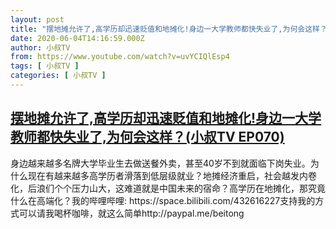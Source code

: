 ```yaml
---
layout: post
title: "摆地摊允许了,高学历却迅速贬值和地摊化!身边一大学教师都快失业了,为何会这样？(小叔TV EP070)"
date: 2020-06-04T14:16:59.000Z
author: 小叔TV
from: https://www.youtube.com/watch?v=uvYCIQlEsp4
tags: [ 小叔TV ]
categories: [ 小叔TV ]
---
```

<!--1591280219000-->
[摆地摊允许了,高学历却迅速贬值和地摊化!身边一大学教师都快失业了,为何会这样？(小叔TV EP070)](https://www.youtube.com/watch?v=uvYCIQlEsp4)
------

<div>
身边越来越多名牌大学毕业生去做送餐外卖，甚至40岁不到就面临下岗失业。为什么现在有越来越多高学历者滑落到低层级就业？地摊经济重启，社会越发内卷化，后浪们个个压力山大，这难道就是中国未来的宿命？高学历在地摊化，那究竟什么在高端化？我的哔哩哔哩: https://space.bilibili.com/432616227支持我的方式可以请我喝杯咖啡，就这么简单http://paypal.me/beitong
</div>
